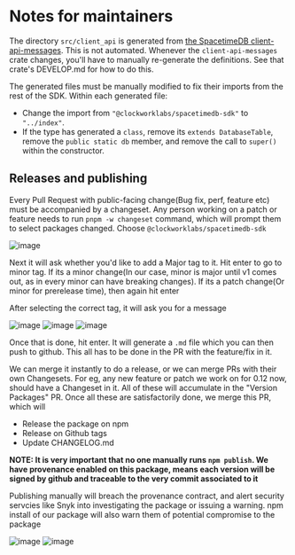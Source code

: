 # Notes for maintainers

The directory `src/client_api` is generated from [the SpacetimeDB client-api-messages](https://github.com/clockworklabs/SpacetimeDB/tree/master/crates/client-api-messages).
This is not automated.
Whenever the `client-api-messages` crate changes, you'll have to manually re-generate the definitions.
See that crate's DEVELOP.md for how to do this.

The generated files must be manually modified to fix their imports from the rest of the SDK.
Within each generated file:

- Change the import from `"@clockworklabs/spacetimedb-sdk"` to `"../index"`.
- If the type has generated a `class`, remove its `extends DatabaseTable`, remove the `public static db` member, and remove the call to `super()` within the constructor.

## Releases and publishing

Every Pull Request with public-facing change(Bug fix, perf, feature etc) must be accompanied by a changeset. Any person working on a patch or feature needs to run `pnpm -w changeset` command, which will prompt them to select packages changed. Choose `@clockworklabs/spacetimedb-sdk`

![image](https://github.com/user-attachments/assets/3a69ff1f-c92b-459a-8dcc-d8fea53f77b4)

Next it will ask whether you'd like to add a Major tag to it. Hit enter to go to minor tag. If its a minor change(In our case, minor is major until v1 comes out, as in every minor can have breaking changes). If its a patch change(Or minor for prerelease time), then again hit enter

After selecting the correct tag, it will ask you for a message

![image](https://github.com/user-attachments/assets/d05a338b-965d-4669-8155-542d0225b257)
![image](https://github.com/user-attachments/assets/7abc830e-4590-42e7-bce8-86155d86c672)
![image](https://github.com/user-attachments/assets/8f3b16bd-b01d-4117-8d02-3887f1d308dd)

Once that is done, hit enter. It will generate a `.md` file which you can then push to github. This all has to be done in the PR with the feature/fix in it.

We can merge it instantly to do a release, or we can merge PRs with their own Changesets. For eg, any new feature or patch we work on for 0.12 now, should have a Changeset in it. All of these will accumulate in the "Version Packages" PR. Once all these are satisfactorily done, we merge this PR, which will

- Release the package on npm
- Release on Github tags
- Update CHANGELOG.md

**NOTE: It is very important that no one manually runs `npm publish`. We have provenance enabled on this package, means each version will be signed by github and traceable to the very commit associated to it**

Publishing manually will breach the provenance contract, and alert security servcies like Snyk into investigating the package or issuing a warning. npm install of our package will also warn them of potential compromise to the package

![image](https://github.com/user-attachments/assets/b56282b7-9055-48a0-8a49-3df9d75d481f)
![image](https://github.com/user-attachments/assets/99d023cf-31cc-48a0-93ed-a88c326425c5)

